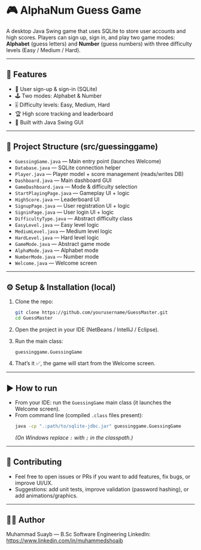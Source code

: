 # 🎮 AlphaNum Guess Game

A desktop Java Swing game that uses SQLite to store user accounts and high scores. Players can sign up, sign in, and play two game modes: **Alphabet** (guess letters) and **Number** (guess numbers) with three difficulty levels (Easy / Medium / Hard).

---

## 🚀 Features
- 🔐 User sign-up & sign-in (SQLite)
- 🕹️ Two modes: Alphabet & Number
- 🎚️ Difficulty levels: Easy, Medium, Hard
- 🏆 High score tracking and leaderboard
- 🎨 Built with Java Swing GUI

---

## 📂 Project Structure (src/guessinggame)
- `GuessingGame.java`        — Main entry point (launches Welcome)
- `Database.java`           — SQLite connection helper
- `Player.java`             — Player model + score management (reads/writes DB)
- `Dashboard.java`          — Main dashboard GUI
- `GameDashboard.java`      — Mode & difficulty selection
- `StartPlayingPage.java`   — Gameplay UI + logic
- `HighScore.java`          — Leaderboard UI
- `SignupPage.java`         — User registration UI + logic
- `SigninPage.java`         — User login UI + logic
- `DifficultyType.java`     — Abstract difficulty class
- `EasyLevel.java`          — Easy level logic
- `MediumLevel.java`        — Medium level logic
- `HardLevel.java`          — Hard level logic
- `GameMode.java`           — Abstract game mode
- `AlphaMode.java`          — Alphabet mode
- `NumberMode.java`         — Number mode
- `Welcome.java`            — Welcome screen

---

## ⚙️ Setup & Installation (local)
1. Clone the repo:
   ```bash
   git clone https://github.com/yourusername/GuessMaster.git
   cd GuessMaster
   ```

2. Open the project in your IDE (NetBeans / IntelliJ / Eclipse).

3. Run the main class:
   ```
   guessinggame.GuessingGame
   ```
4. That’s it ✅, the game will start from the Welcome screen.

---

## ▶️ How to run
- From your IDE: run the `GuessingGame` main class (it launches the Welcome screen).
- From command line (compiled `.class` files present):
  ```bash
  java -cp ".:path/to/sqlite-jdbc.jar" guessinggame.GuessingGame
  ```
  *(On Windows replace `:` with `;` in the classpath.)*

---

## 🤝 Contributing
- Feel free to open issues or PRs if you want to add features, fix bugs, or improve UI/UX.
- Suggestions: add unit tests, improve validation (password hashing), or add animations/graphics.

---

## 👨‍💻 Author
Muhammad Suayb — B.Sc Software Engineering
LinkedIn: https://www.linkedin.com/in/muhammedshoaib
